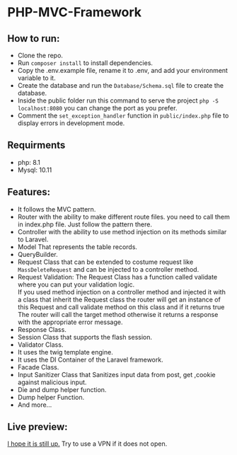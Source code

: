 # PHP-MVC-Framework

## How to run:

- Clone the repo.
- Run `composer install` to install dependencies.
- Copy the .env.example file, rename it to .env, and add your environment variable to it.
- Create the database and run the `Database/Schema.sql` file to create the database.
- Inside the public folder run this command to serve the project  `php -S localhost:8080`  you can change the port as you prefer.
- Comment the `set_exception_handler` function in `public/index.php` file to display errors in development mode.

## Requirments 
- php: 8.1
- Mysql: 10.11


## Features:

- It follows the MVC pattern.
- Router with the ability to make different route files. you need to call them in index.php file. Just follow the pattern there.
- Controller with the ability to use method injection on its methods similar to Laravel.
- Model That represents the table records.
- QueryBuilder.
- Request Class that can be extended to costume request like `MassDeleteRequest` and can be injected to a controller method.
- Request Validation: The Request Class has a function called validate where you can put your validation logic.  
  If you used method injection on a controller method and injected it with a class that inherit the Request class the router will get an instance of this Request and 
  call validate method on this class and if it returns true The router will call the target method otherwise it returns a response with the 
  appropriate error message.
- Response Class.
- Session Class that supports the flash session.
- Validator Class.
- It uses the twig template engine.
- It uses the DI Container of the Laravel framework.
- Facade Class.
- Input Sanitizer Class that Sanitizes input data from post, get ,cookie against malicious input.
- Die and dump helper function.
- Dump helper Function.
- And more...




## Live preview:

[I hope it is still up.](https://scandiwebtaskassignment.000webhostapp.com/) Try to use a VPN if it does not open.

